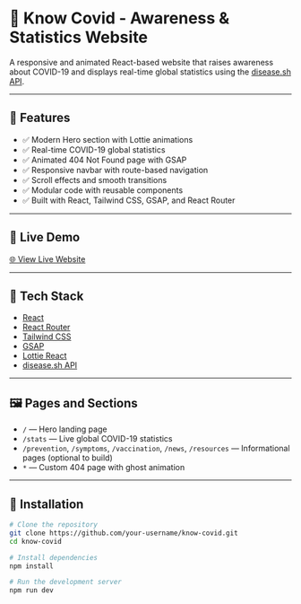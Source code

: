 # 🦠 Know Covid - Awareness & Statistics Website

A responsive and animated React-based website that raises awareness about COVID-19 and displays real-time global statistics using the [disease.sh API](https://disease.sh/).

 <!--![Know Covid Preview](./preview.png) <!-- Optional: Add a real screenshot here -->

---

## 📌 Features

- ✅ Modern Hero section with Lottie animations
- ✅ Real-time COVID-19 global statistics
- ✅ Animated 404 Not Found page with GSAP
- ✅ Responsive navbar with route-based navigation
- ✅ Scroll effects and smooth transitions
- ✅ Modular code with reusable components
- ✅ Built with React, Tailwind CSS, GSAP, and React Router

---

## 🧪 Live Demo

<!-- Replace with your actual deployment link -->
[🌐 View Live Website](https://your-deployment-url.netlify.app)

---

## 🚀 Tech Stack

- [React](https://reactjs.org/)
- [React Router](https://reactrouter.com/)
- [Tailwind CSS](https://tailwindcss.com/)
- [GSAP](https://greensock.com/gsap/)
- [Lottie React](https://www.npmjs.com/package/lottie-react)
- [disease.sh API](https://disease.sh/)

---

## 🖼️ Pages and Sections

- `/` — Hero landing page
- `/stats` — Live global COVID-19 statistics
- `/prevention`, `/symptoms`, `/vaccination`, `/news`, `/resources` — Informational pages (optional to build)
- `*` — Custom 404 page with ghost animation

---

## 🔧 Installation

```bash
# Clone the repository
git clone https://github.com/your-username/know-covid.git
cd know-covid

# Install dependencies
npm install

# Run the development server
npm run dev
